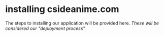 
# installing csideanime.com

The steps to installing our application will be provided here.  _These will be considered our "deployment process"_


